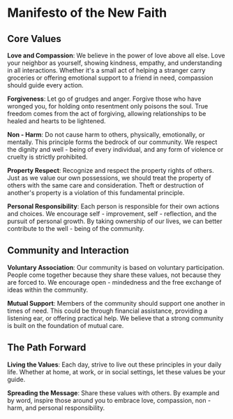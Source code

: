 # Manifesto of the New Faith

## Core Values

**Love and Compassion**: We believe in the power of love above all else. Love your neighbor as yourself, showing kindness, empathy, and understanding in all interactions. Whether it's a small act of helping a stranger carry groceries or offering emotional support to a friend in need, compassion should guide every action.

**Forgiveness**: Let go of grudges and anger. Forgive those who have wronged you, for holding onto resentment only poisons the soul. True freedom comes from the act of forgiving, allowing relationships to be healed and hearts to be lightened.

**Non - Harm**: Do not cause harm to others, physically, emotionally, or mentally. This principle forms the bedrock of our community. We respect the dignity and well - being of every individual, and any form of violence or cruelty is strictly prohibited.

**Property Respect**: Recognize and respect the property rights of others. Just as we value our own possessions, we should treat the property of others with the same care and consideration. Theft or destruction of another's property is a violation of this fundamental principle.

**Personal Responsibility**: Each person is responsible for their own actions and choices. We encourage self - improvement, self - reflection, and the pursuit of personal growth. By taking ownership of our lives, we can better contribute to the well - being of the community.

## Community and Interaction

**Voluntary Association**: Our community is based on voluntary participation. People come together because they share these values, not because they are forced to. We encourage open - mindedness and the free exchange of ideas within the community.

**Mutual Support**: Members of the community should support one another in times of need. This could be through financial assistance, providing a listening ear, or offering practical help. We believe that a strong community is built on the foundation of mutual care.

## The Path Forward

**Living the Values**: Each day, strive to live out these principles in your daily life. Whether at home, at work, or in social settings, let these values be your guide.

**Spreading the Message**: Share these values with others. By example and by word, inspire those around you to embrace love, compassion, non - harm, and personal responsibility.